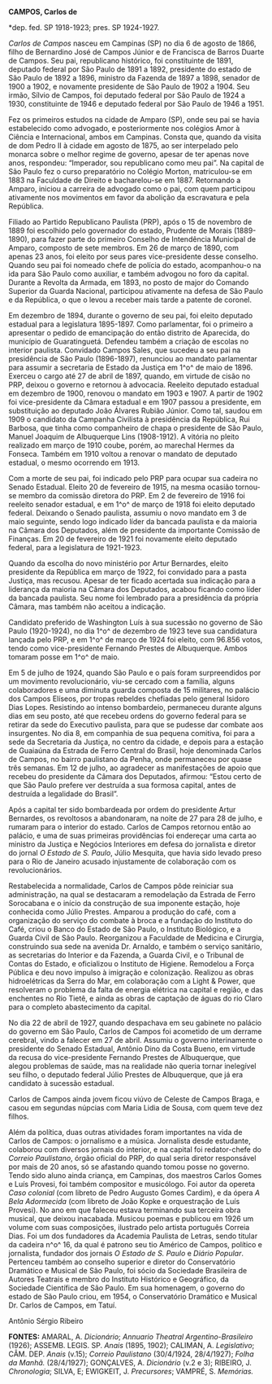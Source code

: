 **CAMPOS, Carlos de**

\*dep. fed. SP 1918-1923; pres. SP 1924-1927.

*Carlos de Campos* nasceu em Campinas (SP) no dia 6 de agosto de 1866,
filho de Bernardino José de Campos Júnior e de Francisca de Barros
Duarte de Campos. Seu pai, republicano histórico, foi constituinte de
1891, deputado federal por São Paulo de 1891 a 1892, presidente do
estado de São Paulo de 1892 a 1896, ministro da Fazenda de 1897 a 1898,
senador de 1900 a 1902, e novamente presidente de São Paulo de 1902 a
1904. Seu irmão, Sílvio de Campos, foi deputado federal por São Paulo de
1924 a 1930, constituinte de 1946 e deputado federal por São Paulo de
1946 a 1951.

Fez os primeiros estudos na cidade de Amparo (SP), onde seu pai se havia
estabelecido como advogado, e posteriormente nos colégios Amor à Ciência
e Internacional, ambos em Campinas. Consta que, quando da visita de dom
Pedro II à cidade em agosto de 1875, ao ser interpelado pelo monarca
sobre o melhor regime de governo, apesar de ter apenas nove anos,
respondeu: “Imperador, sou republicano como meu pai”. Na capital de São
Paulo fez o curso preparatório no Colégio Morton, matriculou-se em 1883
na Faculdade de Direito e bacharelou-se em 1887. Retornando a Amparo,
iniciou a carreira de advogado como o pai, com quem participou
ativamente nos movimentos em favor da abolição da escravatura e pela
República.

Filiado ao Partido Republicano Paulista (PRP), após o 15 de novembro de
1889 foi escolhido pelo governador do estado, Prudente de Morais
(1889-1890), para fazer parte do primeiro Conselho de Intendência
Municipal de Amparo, composto de sete membros. Em 26 de março de 1890,
com apenas 23 anos, foi eleito por seus pares vice-presidente desse
conselho. Quando seu pai foi nomeado chefe de polícia do estado,
acompanhou-o na ida para São Paulo como auxiliar, e também advogou no
foro da capital. Durante a Revolta da Armada, em 1893, no posto de major
do Comando Superior da Guarda Nacional, participou ativamente na defesa
de São Paulo e da República, o que o levou a receber mais tarde a
patente de coronel.

Em dezembro de 1894, durante o governo de seu pai, foi eleito deputado
estadual para a legislatura 1895-1897. Como parlamentar, foi o primeiro
a apresentar o pedido de emancipação do então distrito de Aparecida, do
município de Guaratinguetá. Defendeu também a criação de escolas no
interior paulista. Convidado Campos Sales, que sucedeu a seu pai na
presidência de São Paulo (1896-1897), renunciou ao mandato parlamentar
para assumir a secretaria de Estado da Justiça em 1^o^ de maio de 1896.
Exerceu o cargo até 27 de abril de 1897, quando, em virtude de cisão no
PRP, deixou o governo e retornou à advocacia. Reeleito deputado estadual
em dezembro de 1900, renovou o mandato em 1903 e 1907. A partir de 1902
foi vice-presidente da Câmara estadual e em 1907 passou a presidente, em
substituição ao deputado João Álvares Rubião Júnior. Como tal, saudou em
1909 o candidato da Campanha Civilista à presidência da República, Rui
Barbosa, que tinha como companheiro de chapa o presidente de São Paulo,
Manuel Joaquim de Albuquerque Lins (1908-1912). A vitória no pleito
realizado em março de 1910 coube, porém, ao marechal Hermes da Fonseca.
Também em 1910 voltou a renovar o mandato de deputado estadual, o mesmo
ocorrendo em 1913.

Com a morte de seu pai, foi indicado pelo PRP para ocupar sua cadeira no
Senado Estadual. Eleito 20 de fevereiro de 1915, na mesma ocasião
tornou-se membro da comissão diretora do PRP. Em 2 de fevereiro de 1916
foi reeleito senador estadual, e em 1^o^ de março de 1918 foi eleito
deputado federal. Deixando o Senado paulista, assumiu o novo mandato em
3 de maio seguinte, sendo logo indicado líder da bancada paulista e da
maioria na Câmara dos Deputados, além de presidente da importante
Comissão de Finanças. Em 20 de fevereiro de 1921 foi novamente eleito
deputado federal, para a legislatura de 1921-1923.

Quando da escolha do novo ministério por Artur Bernardes, eleito
presidente da República em março de 1922, foi convidado para a pasta
Justiça, mas recusou. Apesar de ter ficado acertada sua indicação para a
liderança da maioria na Câmara dos Deputados, acabou ficando como líder
da bancada paulista. Seu nome foi lembrado para a presidência da própria
Câmara, mas também não aceitou a indicação.

Candidato preferido de Washington Luís à sua sucessão no governo de São
Paulo (1920-1924), no dia 1^o^ de dezembro de 1923 teve sua candidatura
lançada pelo PRP, e em 1^o^ de março de 1924 foi eleito, com 96.856
votos, tendo como vice-presidente Fernando Prestes de Albuquerque. Ambos
tomaram posse em 1^o^ de maio.

Em 5 de julho de 1924, quando São Paulo e o país foram surpreendidos por
um movimento revolucionário, viu-se cercado com a família, alguns
colaboradores e uma diminuta guarda composta de 15 militares, no palácio
dos Campos Elíseos, por tropas rebeldes chefiadas pelo general Isidoro
Dias Lopes. Resistindo ao intenso bombardeio, permaneceu durante alguns
dias em seu posto, até que recebeu ordens do governo federal para se
retirar da sede do Executivo paulista, para que se pudesse dar combate
aos insurgentes. No dia 8, em companhia de sua pequena comitiva, foi
para a sede da Secretaria da Justiça, no centro da cidade, e depois para
a estação de Guaiaúna da Estrada de Ferro Central do Brasil, hoje
denominada Carlos de Campos, no bairro paulistano da Penha, onde
permaneceu por quase três semanas. Em 12 de julho, ao agradecer as
manifestações de apoio que recebeu do presidente da Câmara dos
Deputados, afirmou: “Estou certo de que São Paulo prefere ver destruída
a sua formosa capital, antes de destruída a legalidade do Brasil”.

Após a capital ter sido bombardeada por ordem do presidente Artur
Bernardes, os revoltosos a abandonaram, na noite de 27 para 28 de julho,
e rumaram para o interior do estado. Carlos de Campos retornou então ao
palácio, e uma de suas primeiras providências foi endereçar uma carta ao
ministro da Justiça e Negócios Interiores em defesa do jornalista e
diretor do jornal *O Estado de S. Paulo*, Júlio Mesquita, que havia sido
levado preso para o Rio de Janeiro acusado injustamente de colaboração
com os revolucionários.

Restabelecida a normalidade, Carlos de Campos pôde reiniciar sua
administração, na qual se destacaram a remodelação da Estrada de Ferro
Sorocabana e o início da construção de sua imponente estação, hoje
conhecida como Júlio Prestes. Amparou a produção do café, com a
organização do serviço do combate à broca e a fundação do Instituto do
Café, criou o Banco do Estado de São Paulo, o Instituto Biológico, e a
Guarda Civil de São Paulo. Reorganizou a Faculdade de Medicina e
Cirurgia, construindo sua sede na avenida Dr. Arnaldo, e também o
serviço sanitário, as secretarias do Interior e da Fazenda, a Guarda
Civil, e o Tribunal de Contas do Estado, e oficializou o Instituto de
Higiene. Remodelou a Força Pública e deu novo impulso à imigração e
colonização. Realizou as obras hidroelétricas da Serra do Mar, em
colaboração com a Light & Power, que resolveram o problema da falta de
energia elétrica na capital e região, e das enchentes no Rio Tietê, e
ainda as obras de captação de águas do rio Claro para o completo
abastecimento da capital.

No dia 22 de abril de 1927, quando despachava em seu gabinete no palácio
do governo em São Paulo, Carlos de Campos foi acometido de um derrame
cerebral, vindo a falecer em 27 de abril. Assumiu o governo
interinamente o presidente do Senado Estadual, Antônio Dino da Costa
Bueno, em virtude da recusa do vice-presidente Fernando Prestes de
Albuquerque, que alegou problemas de saúde, mas na realidade não queria
tornar inelegível seu filho, o deputado federal Júlio Prestes de
Albuquerque, que já era candidato à sucessão estadual.

Carlos de Campos ainda jovem ficou viúvo de Celeste de Campos Braga, e
casou em segundas núpcias com Maria Lidia de Sousa, com quem teve dez
filhos.

Além da política, duas outras atividades foram importantes na vida de
Carlos de Campos: o jornalismo e a música. Jornalista desde estudante,
colaborou com diversos jornais do interior, e na capital foi
redator-chefe do *Correio Paulistano*, órgão oficial do PRP, do qual
seria diretor responsável por mais de 20 anos, só se afastando quando
tomou posse no governo. Tendo sido aluno ainda criança, em Campinas, dos
maestros Carlos Gomes e Luís Provesi, foi também compositor e
musicólogo. Foi autor da opereta *Caso colonial* (com libreto de Pedro
Augusto Gomes Cardim), e da ópera *A Bela Adormecida* (com libreto de
João Kopke e orquestração de Luís Provesi). No ano em que faleceu estava
terminando sua terceira obra musical, que deixou inacabada. Musicou
poemas e publicou em 1926 um volume com suas composições, ilustrado pelo
artista português Correia Dias. Foi um dos fundadores da Academia
Paulista de Letras, sendo titular da cadeira n^o^ 16, da qual é patrono
seu tio Américo de Campos, político e jornalista, fundador dos jornais
*O Estado de S. Paulo* e *Diário Popular*. Pertenceu também ao conselho
superior e diretor do Conservatório Dramático e Musical de São Paulo,
foi sócio da Sociedade Brasileira de Autores Teatrais e membro do
Instituto Histórico e Geográfico, da Sociedade Científica de São Paulo.
Em sua homenagem, o governo do estado de São Paulo criou, em 1954, o
Conservatório Dramático e Musical Dr. Carlos de Campos, em Tatuí.

Antônio Sérgio Ribeiro

**FONTES:** AMARAL, A. *Dicionário*; *Annuario Theatral
Argentino-Brasileiro* (1926); ASSEMB. LEGIS. SP. *Anais* (1895, 1902);
CALIMAN, A. *Legislativo*; CÂM. DEP. *Anais* (v.15); *Correio
Paulistano* (30/4/1924, 28/4/1927); *Folha da Manhã.* (28/4/1927);
GONÇALVES, A. *Dicionário* (v.2 e 3); RIBEIRO, J. *Chronologia*; SILVA,
E; EWIGKEIT, J. *Precursores*; VAMPRÉ, S. *Memórias.*
